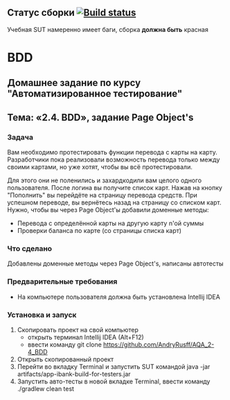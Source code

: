 ## Статус сборки [![Build status](https://ci.appveyor.com/api/projects/status/878res1v1i2yabnx?svg=true)](https://ci.appveyor.com/project/AndryRusff/aqa-2-4-bdd)
Учебная SUT намеренно имеет баги, сборка **должна быть** красная
# BDD 
## Домашнее задание по курсу "Автоматизированное тестирование"
## Тема: «2.4. BDD», задание Page Object's
### Задача

Вам необходимо протестировать функции перевода с карты на карту. Разработчики пока реализовали возможность перевода только между своими картами, но уже хотят, чтобы вы всё протестировали.

Для этого они не поленились и захардкодили вам целого одного пользователя.
После логина вы получите список карт.
Нажав на кнопку "Пополнить" вы перейдёте на страницу перевода средств.
При успешном переводе, вы вернётесь назад на страницу со списком карт.
Нужно, чтобы вы через Page Object'ы добавили доменные методы:
* Перевода с определённой карты на другую карту n'ой суммы
* Проверки баланса по карте (со страницы списка карт)


### Что сделано
Добавлены доменные методы через Page Object's, написаны автотесты
### Предварительные требования
- На компьютере пользователя должна быть установлена Intellij IDEA
### Установка и запуск
1. Скопировать проект на свой компьютер
	- открыть терминал Intellij IDEA (Alt+F12)
	- ввести команду git clone https://github.com/AndryRusff/AQA_2-4_BDD
1. Открыть скопированный проект 
1. Перейти во вкладку Terminal и запустить SUT командой java -jar artifacts/app-ibank-build-for-testers.jar
1. Запустить авто-тесты в новой вкладке Terminal, ввести команду ./gradlew clean test
